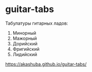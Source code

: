 # guitar-tabs
Табулатуры гитарных ладов: 
1. Минорный
2. Мажорный 
3. Дорийский
4. Фригийский
5. Лидийский


https://akashuba.github.io/guitar-tabs/
